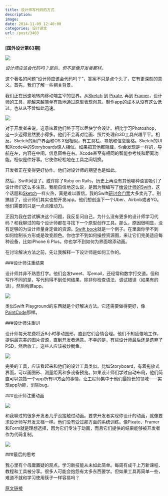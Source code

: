 ```yaml
---
title: 设计师写代码的方式
description: 
image: 
date: 2014-11-09 12:40:00
categories: 设计译文
url: /post/3403
---
```


**[国外设计第63期]**

![](https://storage.fleek-internal.com/0a3a8890-e65e-47ce-93d7-0442b9209d38-bucket/blog/posts/2014-11/11-19/1-S7qC-yi38y8hXJ4xUeUbHw.jpeg)

*设计师应该会代码吗？是的，但不是像开发者那样。*
 
这个著名的问题“设计师应该会代码吗？”，答案不只是点个头了，它有更深刻的意义。首先，我们了解一些相关背景。

我们正在迅速地转向移动端主宰的世界。从[Sketch](http://bohemiancoding.com/sketch/) 到 [Pixate](http://www.pixate.com/), 再到 [Framer](http://framerjs.com/)，设计师的工具，能越来越简单有效地通过原型表现创意。制作app的成本从没有这么低过。也从从不曾如此迅速。

![](https://storage.fleek-internal.com/0a3a8890-e65e-47ce-93d7-0442b9209d38-bucket/blog/posts/2014-11/11-19/1-Ga4fFZJOyccszV0Tots8rg.png)

对于开发者来说，这意味着他们终于可以尽快学会设计。相比学习Photoshop，这一步迈得显然要小得多。他们不会再对绘画、照片处理和3D工具兴趣平平。相反，Sketch的用户界面和OS X很相似，有工具栏、导航和信息窗格。Sketch的UI和Xcode中的Storyboards惊人相似。如果把其他都隐藏，你会发现是一样的，导航在左，内容在中间，信息窗格在右。Xcode甚至有相同的智能参考线和距离功能。相似是件好事。它使你轻松地在工具之间切换。

开发者正在变得更好协作。他们对设计师的期望也是如此。

然后，Swift问世了。或许除了Ruby on Rails，历史上再没有其他哪种语言吸引了设计师们这么多注意。我能自信地这么说，是因为我编写了[给设计师的Swift](http://designcode.io/swift-design)，这个话题和[Sketch](http://designcode.io/sketch)一样火热，真是难以置信。我的Swift[研讨会门票](http://designcode.io/workshop)大多卖光了。别搞错了，设计师们其实也想开发app。他们想创造下一个Uber、Airbnb或者YO。他们需要的只是一点点推动力。

正因为我在尝试解决这个问题，我反复问自己，为什么没有更多的设计师学习代码？和我聊过的每个设计师都在寻找下一个原型创作工具。那么，原因很明显，没有足够的为设计师量身定做的资源。[Swift book](https://itunes.apple.com/us/book/swift-programming-language/id881256329?mt=11)就是一个例子。在里面你学不到如何绘制长方形或是改变颜色。你也学不到如何操控资源图，来让它们完美适应每种设备，比如iPhone 6 Plus。你也学不到如何为界面增添动画。

在讨论解决方法之前，先让我解释一下设计师是如何工作的。

###设计师注重结果

设计师并非不熟悉打字。他们会发tweet、写email，还经常和数字打交道。但和写作不同的是，写代码得不到任何结果，除非你检查语法、调试错误（如果有的话），然后构建app。

![](https://storage.fleek-internal.com/0a3a8890-e65e-47ce-93d7-0442b9209d38-bucket/blog/posts/2014-11/11-19/1-JkYwzoQv0BcEFHAU5Q6rWg.png)

类似Swift Playground的东西就是个好解决方法。它还需要做得更好，像[PaintCode](http://www.paintcodeapp.com/)那样。

###设计师注重UI

设计师每天花费将近8小时移动图形，直到它们合情合理。他们不知疲倦地工作，提供最完美的图片资源，直到开发者满意。不幸的是，有些设计师最后还是遗弃了PSD，然后收工。这些人应该被炒鱿鱼。

![](https://storage.fleek-internal.com/0a3a8890-e65e-47ce-93d7-0442b9209d38-bucket/blog/posts/2014-11/11-19/1-aetFez9wiXKf8n5tTWmK7A.png)

完美的工具，应该看起来和他们的设计工具类似。比如Storyboard，有着拖放式界面，可以画图形、测量距离和多设备预览。如果设计师们学过自动布局，他们简直可以包揽一个app所有UI方面的事情，让工程师集中于他们最擅长的领域——实现app功能，消除bug。

###设计师注重动画

![](https://storage.fleek-internal.com/0a3a8890-e65e-47ce-93d7-0442b9209d38-bucket/blog/posts/2014-11/11-19/1-pyLbZ1e1eGDlcrnCZ6p7Jg.png)

和我聊过的很多开发者几乎没接触过动画。要求开发者实现你设计的动画，就像要求设计师写开发文档一样。他们没有受过那方面的系统训练。像Pixate、Framer和Form就是理想选择，因为它们专注于动画，而且它们提供的结果能够被开发者作为代码复制。

![](https://storage.fleek-internal.com/0a3a8890-e65e-47ce-93d7-0442b9209d38-bucket/blog/posts/2014-11/11-19/1-shgVY0XT1lcSK7ZFavezEA.png)

###最后的思考

我心里有个毋庸置疑的观点。学习新技能从未如此简单。每周有成千上万新课程、教程和工具被分享。很多人可能会抱怨有太多东西要学。但如果工具再简单一些，难道不就和学习使用筷子一样容易吗？

[原文链接](https://medium.com/learning-xcode-as-a-designer/designers-code-differently-e163a354d6cc)